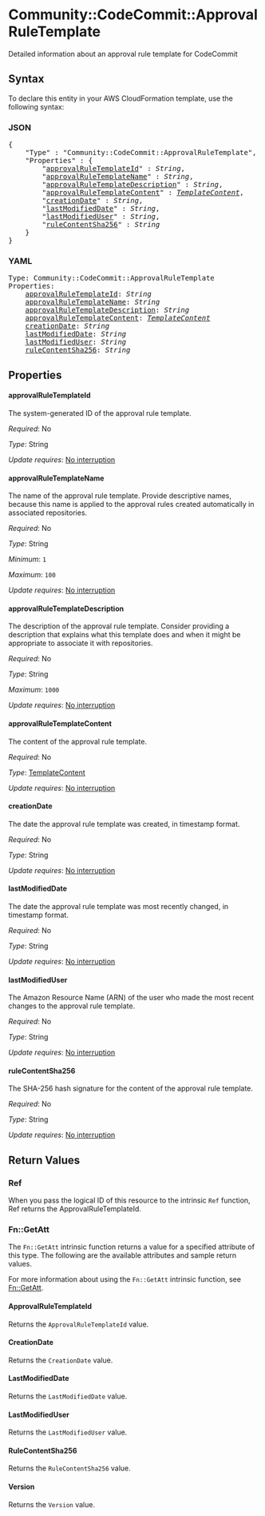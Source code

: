 # Community::CodeCommit::ApprovalRuleTemplate

Detailed information about an approval rule template for CodeCommit

## Syntax

To declare this entity in your AWS CloudFormation template, use the following syntax:

### JSON

<pre>
{
    "Type" : "Community::CodeCommit::ApprovalRuleTemplate",
    "Properties" : {
        "<a href="#approvalruletemplateid" title="approvalRuleTemplateId">approvalRuleTemplateId</a>" : <i>String</i>,
        "<a href="#approvalruletemplatename" title="approvalRuleTemplateName">approvalRuleTemplateName</a>" : <i>String</i>,
        "<a href="#approvalruletemplatedescription" title="approvalRuleTemplateDescription">approvalRuleTemplateDescription</a>" : <i>String</i>,
        "<a href="#approvalruletemplatecontent" title="approvalRuleTemplateContent">approvalRuleTemplateContent</a>" : <i><a href="templatecontent.md">TemplateContent</a></i>,
        "<a href="#creationdate" title="creationDate">creationDate</a>" : <i>String</i>,
        "<a href="#lastmodifieddate" title="lastModifiedDate">lastModifiedDate</a>" : <i>String</i>,
        "<a href="#lastmodifieduser" title="lastModifiedUser">lastModifiedUser</a>" : <i>String</i>,
        "<a href="#rulecontentsha256" title="ruleContentSha256">ruleContentSha256</a>" : <i>String</i>
    }
}
</pre>

### YAML

<pre>
Type: Community::CodeCommit::ApprovalRuleTemplate
Properties:
    <a href="#approvalruletemplateid" title="approvalRuleTemplateId">approvalRuleTemplateId</a>: <i>String</i>
    <a href="#approvalruletemplatename" title="approvalRuleTemplateName">approvalRuleTemplateName</a>: <i>String</i>
    <a href="#approvalruletemplatedescription" title="approvalRuleTemplateDescription">approvalRuleTemplateDescription</a>: <i>String</i>
    <a href="#approvalruletemplatecontent" title="approvalRuleTemplateContent">approvalRuleTemplateContent</a>: <i><a href="templatecontent.md">TemplateContent</a></i>
    <a href="#creationdate" title="creationDate">creationDate</a>: <i>String</i>
    <a href="#lastmodifieddate" title="lastModifiedDate">lastModifiedDate</a>: <i>String</i>
    <a href="#lastmodifieduser" title="lastModifiedUser">lastModifiedUser</a>: <i>String</i>
    <a href="#rulecontentsha256" title="ruleContentSha256">ruleContentSha256</a>: <i>String</i>
</pre>

## Properties

#### approvalRuleTemplateId

The system-generated ID of the approval rule template.

_Required_: No

_Type_: String

_Update requires_: [No interruption](https://docs.aws.amazon.com/AWSCloudFormation/latest/UserGuide/using-cfn-updating-stacks-update-behaviors.html#update-no-interrupt)

#### approvalRuleTemplateName

The name of the approval rule template. Provide descriptive names, because this name is applied to the approval rules created automatically in associated repositories.

_Required_: No

_Type_: String

_Minimum_: <code>1</code>

_Maximum_: <code>100</code>

_Update requires_: [No interruption](https://docs.aws.amazon.com/AWSCloudFormation/latest/UserGuide/using-cfn-updating-stacks-update-behaviors.html#update-no-interrupt)

#### approvalRuleTemplateDescription

The description of the approval rule template. Consider providing a description that explains what this template does and when it might be appropriate to associate it with repositories.

_Required_: No

_Type_: String

_Maximum_: <code>1000</code>

_Update requires_: [No interruption](https://docs.aws.amazon.com/AWSCloudFormation/latest/UserGuide/using-cfn-updating-stacks-update-behaviors.html#update-no-interrupt)

#### approvalRuleTemplateContent

The content of the approval rule template.

_Required_: No

_Type_: <a href="templatecontent.md">TemplateContent</a>

_Update requires_: [No interruption](https://docs.aws.amazon.com/AWSCloudFormation/latest/UserGuide/using-cfn-updating-stacks-update-behaviors.html#update-no-interrupt)

#### creationDate

The date the approval rule template was created, in timestamp format.

_Required_: No

_Type_: String

_Update requires_: [No interruption](https://docs.aws.amazon.com/AWSCloudFormation/latest/UserGuide/using-cfn-updating-stacks-update-behaviors.html#update-no-interrupt)

#### lastModifiedDate

The date the approval rule template was most recently changed, in timestamp format.

_Required_: No

_Type_: String

_Update requires_: [No interruption](https://docs.aws.amazon.com/AWSCloudFormation/latest/UserGuide/using-cfn-updating-stacks-update-behaviors.html#update-no-interrupt)

#### lastModifiedUser

The Amazon Resource Name (ARN) of the user who made the most recent changes to the approval rule template.

_Required_: No

_Type_: String

_Update requires_: [No interruption](https://docs.aws.amazon.com/AWSCloudFormation/latest/UserGuide/using-cfn-updating-stacks-update-behaviors.html#update-no-interrupt)

#### ruleContentSha256

The SHA-256 hash signature for the content of the approval rule template.

_Required_: No

_Type_: String

_Update requires_: [No interruption](https://docs.aws.amazon.com/AWSCloudFormation/latest/UserGuide/using-cfn-updating-stacks-update-behaviors.html#update-no-interrupt)

## Return Values

### Ref

When you pass the logical ID of this resource to the intrinsic `Ref` function, Ref returns the ApprovalRuleTemplateId.

### Fn::GetAtt

The `Fn::GetAtt` intrinsic function returns a value for a specified attribute of this type. The following are the available attributes and sample return values.

For more information about using the `Fn::GetAtt` intrinsic function, see [Fn::GetAtt](https://docs.aws.amazon.com/AWSCloudFormation/latest/UserGuide/intrinsic-function-reference-getatt.html).

#### ApprovalRuleTemplateId

Returns the <code>ApprovalRuleTemplateId</code> value.

#### CreationDate

Returns the <code>CreationDate</code> value.

#### LastModifiedDate

Returns the <code>LastModifiedDate</code> value.

#### LastModifiedUser

Returns the <code>LastModifiedUser</code> value.

#### RuleContentSha256

Returns the <code>RuleContentSha256</code> value.

#### Version

Returns the <code>Version</code> value.

